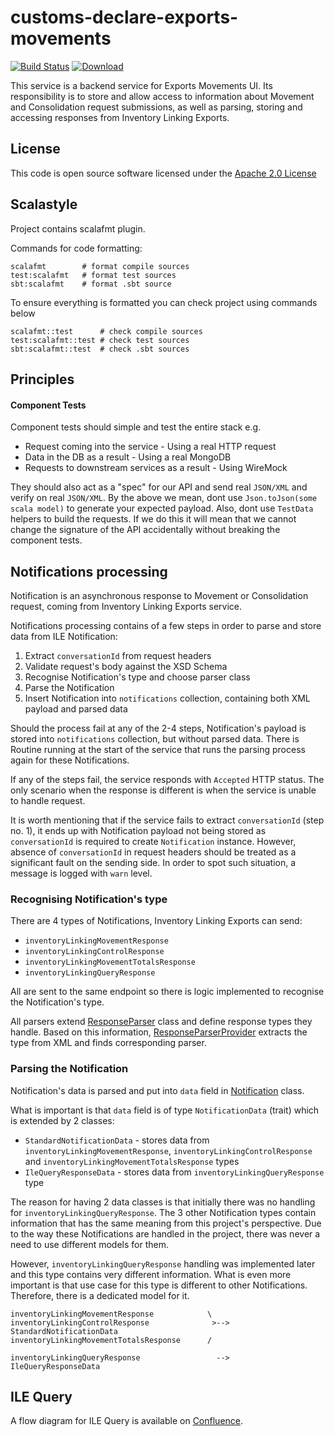 # customs-declare-exports-movements

[![Build Status](https://travis-ci.org/hmrc/customs-declare-exports-movements.svg)](https://travis-ci.org/hmrc/customs-declare-exports-movements) [ ![Download](https://api.bintray.com/packages/hmrc/releases/customs-declare-exports-movements/images/download.svg) ](https://bintray.com/hmrc/releases/customs-declare-exports-movements/_latestVersion)

This service is a backend service for Exports Movements UI.
Its responsibility is to store and allow access to information about Movement and Consolidation request submissions, as well as parsing, storing and accessing responses from Inventory Linking Exports.

## License

This code is open source software licensed under the [Apache 2.0 License]("http://www.apache.org/licenses/LICENSE-2.0.html")

## Scalastyle

Project contains scalafmt plugin.

Commands for code formatting:

```
scalafmt        # format compile sources
test:scalafmt   # format test sources
sbt:scalafmt    # format .sbt source
```

To ensure everything is formatted you can check project using commands below

```
scalafmt::test      # check compile sources
test:scalafmt::test # check test sources
sbt:scalafmt::test  # check .sbt sources
```

## Principles

#### Component Tests
Component tests should simple and test the entire stack e.g.
- Request coming into the service - Using a real HTTP request
- Data in the DB as a result - Using a real MongoDB
- Requests to downstream services as a result - Using WireMock

They should also act as a "spec" for our API and send real `JSON/XML` and verify on real `JSON/XML`.
By the above we mean, dont use `Json.toJson(some scala model)` to generate your expected payload.
Also, dont use `TestData` helpers to build the requests. 
If we do this it will mean that we cannot change the signature of the API accidentally without breaking the component tests.

## Notifications processing

Notification is an asynchronous response to Movement or Consolidation request, coming from Inventory Linking Exports service.

Notifications processing contains of a few steps in order to parse and store data from ILE Notification:
1. Extract `conversationId` from request headers
2. Validate request's body against the XSD Schema
3. Recognise Notification's type and choose parser class
4. Parse the Notification
5. Insert Notification into `notifications` collection, containing both XML payload and parsed data

Should the process fail at any of the 2-4 steps, Notification's payload is stored into `notifications` collection, but without parsed data.
There is Routine running at the start of the service that runs the parsing process again for these Notifications.

If any of the steps fail, the service responds with `Accepted` HTTP status. The only scenario when the response is different is when the service is unable to handle request.  

It is worth mentioning that if the service fails to extract `conversationId` (step no. 1), it ends up with Notification payload not being stored as `conversationId` is required to create `Notification` instance.
However, absence of `conversationId` in request headers should be treated as a significant fault on the sending side.
In order to spot such situation, a message is logged with `warn` level. 

### Recognising Notification's type

There are 4 types of Notifications, Inventory Linking Exports can send:
* `inventoryLinkingMovementResponse`
* `inventoryLinkingControlResponse`
* `inventoryLinkingMovementTotalsResponse`
* `inventoryLinkingQueryResponse`

All are sent to the same endpoint so there is logic implemented to recognise the Notification's type.

All parsers extend [ResponseParser](ResponseParser.scala) class and define response types they handle.
Based on this information, [ResponseParserProvider](ResponseParserProvider.scala) extracts the type from XML and finds corresponding parser.

### Parsing the Notification

Notification's data is parsed and put into `data` field in [Notification](Notification.scala) class.

What is important is that `data` field is of type `NotificationData` (trait) which is extended by 2 classes: 
* `StandardNotificationData` - stores data from `inventoryLinkingMovementResponse`, `inventoryLinkingControlResponse` and `inventoryLinkingMovementTotalsResponse` types
* `IleQueryResponseData` - stores data from `inventoryLinkingQueryResponse` type

The reason for having 2 data classes is that initially there was no handling for `inventoryLinkingQueryResponse`.
The 3 other Notification types contain information that has the same meaning from this project's perspective.
Due to the way these Notifications are handled in the project, there was never a need to use different models for them.

However, `inventoryLinkingQueryResponse` handling was implemented later and this type contains very different information.
What is even more important is that use case for this type is different to other Notifications.
Therefore, there is a dedicated model for it.

```
inventoryLinkingMovementResponse            \
inventoryLinkingControlResponse              >-->    StandardNotificationData
inventoryLinkingMovementTotalsResponse      /

inventoryLinkingQueryResponse                 -->    IleQueryResponseData
```

## ILE Query

A flow diagram for ILE Query is available on [Confluence](https://confluence.tools.tax.service.gov.uk/display/CD/ILE+Query+flow+diagram).
